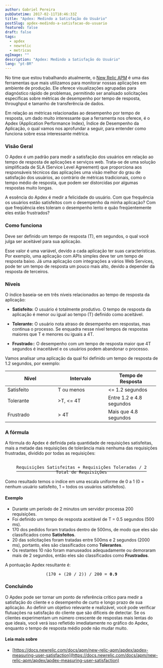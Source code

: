 ```yaml
---
author: Gabriel Pereira
pubDatetime: 2017-02-11T18:46:33Z
title: "Apdex: Medindo a Satisfação do Usuário"
postSlug: apdex-medindo-a-satisfacao-do-usuario
featured: false
draft: false
tags:
  - apdex
  - newrelic
  - metricas
ogImage: ""
description: "Apdex: Medindo a Satisfação do Usuário"
lang: "pt-BR"
---
```


No time que estou trabalhando atualmente, o [New Relic APM](https://newrelic.com/application-monitoring) é uma das ferramentas que mais utilizamos para monitorar nossas aplicações em ambiente de produção. Ele oferece visualizações agrupadas para diagnóstico rápido de problemas, permitindo ser analisado solicitações específicas sobre métricas de desempenho por tempo de resposta, throughput e tamanho de transferência de dados.

Em relação as métricas relacionadas ao desempenho por tempo de resposta, um dado muito interessante que a ferramenta nos oferece, é o Apdex (Application Performance Index), Índice de Desempenho da Aplicação, o qual vamos nos aprofundar a seguir, para entender como funciona sobre essa interessante métrica.

### Visão Geral

O Apdex é um padrão para medir a satisfação dos usuários em relação ao tempo de resposta de aplicações e serviços web. Trata-se de uma solução simplificada de SLA (Service Level Agreement) que proporciona aos responsáveis técnicos das aplicações uma visão melhor do grau de satisfação dos usuários, ao contrário de métricas tradicionais, como o tempo médio de resposta, que podem ser distorcidas por algumas respostas muito longas.

A essência do Apdex é medir a felicidade do usuário. Com que frequência os usuários estão satisfeitos com o desempenho da minha aplicação? Com que freqüência eles toleram o desempenho lento e quão freqüentemente eles estão frustrados?

### Como funciona

Deve ser definido um tempo de resposta (T), em segundos, o qual você julga ser aceitável para sua aplicação.

Esse valor é uma variável, devido a cada aplicação ter suas características. Por exemplo, uma aplicação com APIs simples deve ter um tempo de resposta baixo. Já uma aplicação com integrações a vários Web Services, pode ter um tempo de resposta um pouco mais alto, devido a depender da resposta de terceiros.

### Níveis

O índice baseia-se em três níveis relacionados ao tempo de resposta da aplicação:

- **Satisfeito:** O usuário é totalmente produtivo. O tempo de resposta da aplicação é menor ou igual ao tempo (T) definido como aceitável.

- **Tolerante:** O usuário nota atraso de desempenho em respostas, mas continua o processo. Se enquadra nesse nível tempos de respostas maiores que T e menores ou iguais a 4T.

- **Frustrado:**: O desempenho com um tempo de resposta maior que 4T segundos é inaceitável e os usuários podem abandonar o processo.

Vamos analisar uma aplicação da qual foi definido um tempo de resposta de 1.2 segundos, por exemplo:

<table class="table">
  <thead>
    <tr>
      <th width="150"><b>Nível</b></th>
      <th width="150"><b>Intervalo</b></th>
      <th width="150"><b>Tempo de Resposta</b></th>
    </tr>
  </thead>
  <tbody>
    <tr>
      <td>Satisfeito</td>
      <td>T ou menos</td>
      <td>&lt;= 1.2 segundos</td>
    </tr>
    <tr>
      <td>Tolerante</td>
      <td>&gt;T, &lt;= 4T</td>
      <td>Entre 1.2 e 4.8 segundos</td>
    </tr>
    <tr>
      <td>Frustrado</td>
      <td>&gt; 4T</td>
      <td>Mais que 4.8 segundos</td>
    </tr>
  </tbody>
</table>

### A fórmula

A fórmula do Apdex é definida pela quantidade de requisições satisfeitas, mais a metade das requisições de tolerância mais nenhuma das requisições frustradas, dividido por todas as requisições:

<div align="center">
<pre>
<span style="border-bottom: 1px solid black; padding-bottom: 5px;">
Requisições Satisfeitas + Requisições Toleradas / 2</span>
Total de Requisições
</pre>
</div>

Como resultado temos o indíce em uma escala uniforme de 0 a 1 (0 = nenhum usuário satisfeito, 1 = todos os usuários satisfeitos).

#### Exemplo

- Durante um período de 2 minutos um servidor processa 200 requisições.
- Foi definido um tempo de resposta aceitável de T = 0.5 segundos (500 ms).
- 170 dos pedidos foram tratados dentro de 500ms, de modo que eles são classificados como **Satisfeitos**.
- 20 das solicitações foram tratadas entre 500ms e 2 segundos (2000 ms), portanto, eles são classificados como **Tolerantes**.
- Os restantes 10 não foram manuseados adequadamente ou demoraram mais de 2 segundos, então eles são classificados como **Frustrados**.

A pontuação Apdex resultante é:

<div align="center">
<pre>(170 + (20 / 2)) / 200 = <b>0.9</b></pre>
</div>

### Concluindo

O Apdex pode ser tornar um ponto de referência crítico para medir a satisfação do cliente e o desempenho de curto e longo prazo de sua aplicação. Ao definir um objetivo relevante e realizável, você pode verificar flutuações na satisfação do cliente que são difíceis de detectar. Se os clientes experimentam um número crescente de respostas mais lentas do que ideais, você verá isso refletido imediatamente no gráfico do Apdex, enquanto o tempo de resposta médio pode não mudar muito.

#### Leia mais sobre

- [https://docs.newrelic.com/docs/apm/new-relic-apm/apdex/apdex-measuring-user-satisfaction](https://docs.newrelic.com/docs/apm/new-relic-apm/apdex/apdex-measuring-user-satisfaction)
